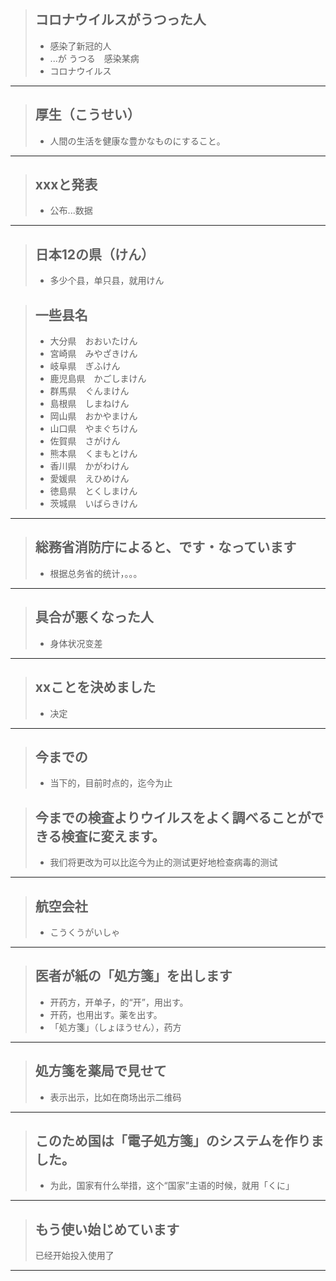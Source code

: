 > ## コロナウイルスがうつった人
> * 感染了新冠的人
> * ...が うつる　感染某病
> * コロナウイルス
----------

> ## 厚生（こうせい）
> * 人間の生活を健康な豊かなものにすること。
----------

> ## xxxと発表
> * 公布...数据
----------

> ## 日本12の県（けん）
> * 多少个县，单只县，就用けん

> ## 一些县名
> * 大分県　おおいたけん
> * 宮崎県　みやざきけん
> * 岐阜県　ぎふけん
> * 鹿児島県　かごしまけん
> * 群馬県　ぐんまけん
> * 島根県　しまねけん
> * 岡山県　おかやまけん
> * 山口県　やまぐちけん
> * 佐賀県　さがけん
> * 熊本県　くまもとけん
> * 香川県　かがわけん
> * 愛媛県　えひめけん
> * 徳島県　とくしまけん
> * 茨城県　いばらきけん
----------

> ## 総務省消防庁によると、です・なっています
> * 根据总务省的统计，。。。
----------

> ## 具合が悪くなった人
> * 身体状况变差
----------

> ## xxことを決めました
> * 决定
----------

> ## 今までの
> * 当下的，目前时点的，迄今为止

> ## 今までの検査よりウイルスをよく調べることができる検査に変えます。
> * 我们将更改为可以比迄今为止的测试更好地检查病毒的测试
----------


> ## 航空会社
> * こうくうがいしゃ
----------

> ## 医者が紙の「処方箋」を出します
> * 开药方，开单子，的“开”，用出す。
> * 开药，也用出す。薬を出す。
> * 「処方箋」（しょほうせん），药方
----------

> ## 処方箋を薬局で見せて
> * 表示出示，比如在商场出示二维码
----------

> ## このため国は「電子処方箋」のシステムを作りました。
> * 为此，国家有什么举措，这个“国家”主语的时候，就用「くに」
----------

> ## もう使い始じめています
> 已经开始投入使用了
----------

